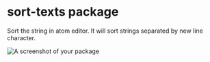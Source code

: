 # sort-texts package

Sort the string in atom editor. It will sort strings separated by new line character.

![A screenshot of your package](https://f.cloud.github.com/assets/69169/2290250/c35d867a-a017-11e3-86be-cd7c5bf3ff9b.gif)
